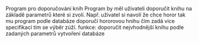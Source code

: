 Program pro doporučování knih
Program by měl uživateli doporučit knihu na základě parametrů které si zvolí. Např. uživatel si navolí že chce horor tak mu program podle databáze doporučí hororovou hnihu čím zadá vice specifikací tím se výběr zúží.
funkce: doporučit nejvhodnější knihu podle zadaných parametrů
        vytvoření databáze
        